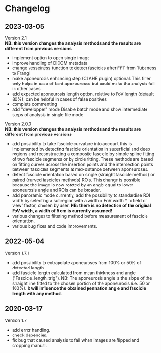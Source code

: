 # Changelog

## 2023-03-05

 Version 2.1  
  **NB: this version changes the analysis methods and the results are different from previous versions**  
 - implement option to open single image
 - improve handling of DICOM metadata
 - change vesselness function to detect fascicles after FFT from Tubeness to Frangi
 - make aponeurosis enhancing step (CLAHE plugin) optional.
 	This filter only helps in case of faint aponeuroses but could make the analysis fail in other cases
 - add expected aponeurosis length option.
 	relative to FoV length (default 80%), can be helpful in cases of false positives
 - complete commenting
 - add "developper" mode
 	Disable batch mode and show intermediate steps of analysis in single file mode
 
 Version 2.0.0  
 **NB: this version changes the analysis methods and the results are different from previous versions**  
 - add possibility to take fascicle curvature into account
 	this is implemented by detecting fascicle orientation in superficial and deep regions and 
 	reconstructing a composite fascicle by simple spline fitting of two fascicle segments or 
 	by circle fitting. These methods are based on fitting curves across the insertion points and the intersection points between fascicles segments at mid-distance between aponeuroses.
 - detect fascicle orientation based on single (straight fascicle method) or paired 
 	(curved fascicles methods) ROIs. This change is possible because the image is now rotated 
 	by an angle equal to lower aponeurosis angle and ROIs can be broader.
 - add panoramic mode
 	currently, add the possibility to standardise ROI width by selecting a subregion with a 
 	width = FoV width * 'x field of view' factor, chosen by user.
 	**NB: there is no detection of the original FoV width, a width of 5 cm is currently assumed!**
 - various changes to filtering method before measurement of fascicle orientation.
 - various bug fixes and code improvements.

## 2022-05-04

Version 1.7.1
- add possibility to extrapolate aponeuroses from 100% or 50% of detected length.
- add fascicle length calculated from mean thickness and angle ("Fascicle_length_trig").
	NB: The aponeurosis angle is the slope of the straight line fitted to the chosen portion of the aponeurosis (i.e. 50 or 100%). **It will influence the obtained pennation angle and fascicle length with any method**.

## 2020-03-17

Version 1.7
- add error handling.
- check depencies.
- fix bug that caused analysis to fail when images are flipped and cropping manual.
